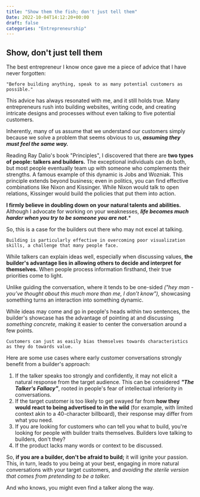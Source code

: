 ```yaml
---
title: "Show them the fish; don't just tell them"
Date: 2022-10-04T14:12:20+00:00
draft: false
categories: "Entrepreneurship"
---
```

## Show, don't just tell them

The best entrepreneur I know once gave me a piece of advice that I have never forgotten: 

`"Before building anything, speak to as many potential customers as possible."`

This advice has always resonated with me, and it still holds true. Many entrepreneurs rush into building websites, writing code, and creating intricate designs and processes without even talking to five potential customers.

Inherently, many of us assume that we understand our customers simply because we solve a problem that seems obvious to us, ***assuming they must feel the same way.***

Reading Ray Dalio's book "Principles", I discovered that there are **two types of people: talkers and builders.** The exceptional individuals can do both, but most people eventually team up with someone who complements their strengths. A famous example of this dynamic is Jobs and Wozniak. This principle extends beyond business; even in politics, you can find effective combinations like Nixon and Kissinger. While Nixon would talk to open relations, Kissinger would build the policies that put them into action.

**I firmly believe in doubling down on your natural talents and abilities.** Although I advocate for working on your weaknesses, ***life becomes much harder when you try to be someone you are not.****

So, this is a case for the builders out there who may not excel at talking.

`Building is particularly effective in overcoming poor visualization skills, a challenge that many people face.`

While talkers can explain ideas well, especially when discussing values, **the builder's advantage lies in allowing others to decide and interpret for themselves.** When people process information firsthand, their true priorities come to light.

Unlike guiding the conversation, where it tends to be one-sided *("hey man - you’ve thought about this much more than me, I don’t know"),* showcasing something turns an interaction into something dynamic.

While ideas may come and go in people's heads within two sentences, the builder's showcase has the advantage of pointing at and discussing *something concrete,* making it easier to center the conversation around a few points.

`Customers can just as easily bias themselves towards characteristics as they do towards value.`

Here are some use cases where early customer conversations strongly benefit from a builder's approach:

1. If the talker speaks too strongly and confidently, it may not elicit a natural response from the target audience. This can be considered ***"The Talker's Fallacy"***, rooted in people's fear of intellectual inferiority in conversations.
2. If the target customer is too likely to get swayed far from **how they would react to being advertised to in the wild** (for example, with limited context akin to a 40-character billboard), their response may differ from what you need.
3. If you are looking for customers who can tell you what to build, you're looking for people with builder traits themselves. Builders love talking to builders, don't they?
4. If the product lacks many words or context to be discussed.

So, **if you are a builder, don't be afraid to build;** it will ignite your passion. This, in turn, leads to you being at your best, engaging in more natural conversations with your target customers, and *avoiding the sterile version that comes from pretending to be a talker.*

And who knows, you might even find a talker along the way.